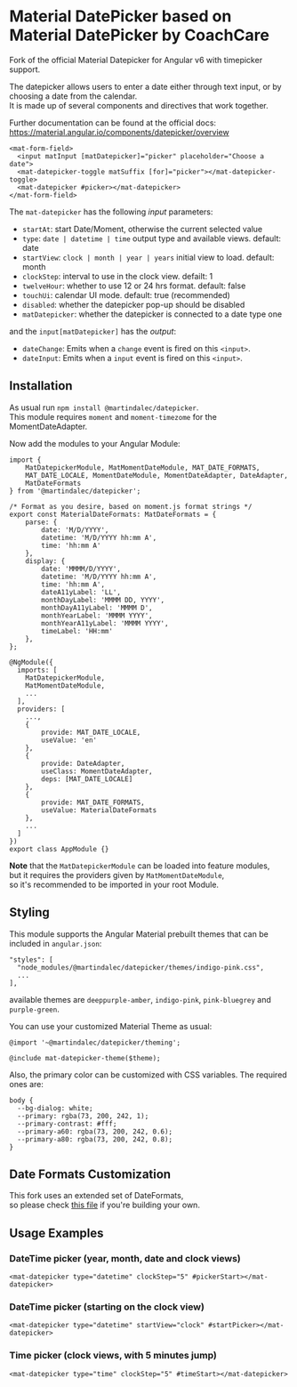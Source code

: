 # Material DatePicker based on Material DatePicker by CoachCare

Fork of the official Material Datepicker for Angular v6 with timepicker support.

The datepicker allows users to enter a date either through text input, or by choosing a date from the calendar.  
It is made up of several components and directives that work together.

Further documentation can be found at the official docs:
https://material.angular.io/components/datepicker/overview

```
<mat-form-field>
  <input matInput [matDatepicker]="picker" placeholder="Choose a date">
  <mat-datepicker-toggle matSuffix [for]="picker"></mat-datepicker-toggle>
  <mat-datepicker #picker></mat-datepicker>
</mat-form-field>
```

The `mat-datepicker` has the following _input_ parameters:

- `startAt`: start Date/Moment, otherwise the current selected value
- `type`: `date | datetime | time` output type and available views. default: date
- `startView`: `clock | month | year | years` initial view to load. default: month
- `clockStep`: interval to use in the clock view. defailt: 1
- `twelveHour`: whether to use 12 or 24 hrs format. default: false
- `touchUi`: calendar UI mode. default: true (recommended)
- `disabled`: whether the datepicker pop-up should be disabled
- `matDatepicker`: whether the datepicker is connected to a date type one

and the `input[matDatepicker]` has the _output_:

- `dateChange`: Emits when a `change` event is fired on this `<input>`.
- `dateInput`: Emits when a `input` event is fired on this `<input>`.

## Installation

As usual run `npm install @martindalec/datepicker`.  
This module requires `moment` and `moment-timezome` for the MomentDateAdapter.

Now add the modules to your Angular Module:

```
import {
    MatDatepickerModule, MatMomentDateModule, MAT_DATE_FORMATS,
    MAT_DATE_LOCALE, MomentDateModule, MomentDateAdapter, DateAdapter,
    MatDateFormats
} from '@martindalec/datepicker';

/* Format as you desire, based on moment.js format strings */
export const MaterialDateFormats: MatDateFormats = {
    parse: {
        date: 'M/D/YYYY',
        datetime: 'M/D/YYYY hh:mm A',
        time: 'hh:mm A'
    },
    display: {
        date: 'MMMM/D/YYYY',
        datetime: 'M/D/YYYY hh:mm A',
        time: 'hh:mm A',
        dateA11yLabel: 'LL',
        monthDayLabel: 'MMMM DD, YYYY',
        monthDayA11yLabel: 'MMMM D',
        monthYearLabel: 'MMMM YYYY',
        monthYearA11yLabel: 'MMMM YYYY',
        timeLabel: 'HH:mm'
    },
};

@NgModule({
  imports: [
    MatDatepickerModule,
    MatMomentDateModule,
    ...
  ],
  providers: [
    ...,
    {
        provide: MAT_DATE_LOCALE,
        useValue: 'en'
    },
    {
        provide: DateAdapter,
        useClass: MomentDateAdapter,
        deps: [MAT_DATE_LOCALE]
    },
    {
        provide: MAT_DATE_FORMATS,
        useValue: MaterialDateFormats
    },
    ...
  ]
})
export class AppModule {}
```

**Note** that the `MatDatepickerModule` can be loaded into feature modules,  
but it requires the providers given by `MatMomentDateModule`,  
so it's recommended to be imported in your root Module.

## Styling

This module supports the Angular Material prebuilt themes that can be included in `angular.json`:

```
"styles": [
  "node_modules/@martindalec/datepicker/themes/indigo-pink.css",
  ...
],
```

available themes are `deeppurple-amber`, `indigo-pink`, `pink-bluegrey` and `purple-green`.

You can use your customized Material Theme as usual:

```
@import '~@martindalec/datepicker/theming';

@include mat-datepicker-theme($theme);
```

Also, the primary color can be customized with CSS variables. The required ones are:

```
body {
  --bg-dialog: white;
  --primary: rgba(73, 200, 242, 1);
  --primary-contrast: #fff;
  --primary-a60: rgba(73, 200, 242, 0.6);
  --primary-a80: rgba(73, 200, 242, 0.8);
}
```


## Date Formats Customization

This fork uses an extended set of DateFormats,  
so please check [this file](https://github.com/martindalec/material-datepicker/blob/master/datepicker/src/lib/moment-adapter/moment-date-formats.ts#L11) if you're building your own.

## Usage Examples

### DateTime picker (year, month, date and clock views)

```
<mat-datepicker type="datetime" clockStep="5" #pickerStart></mat-datepicker>
```

### DateTime picker (starting on the clock view)

```
<mat-datepicker type="datetime" startView="clock" #startPicker></mat-datepicker>
```

### Time picker (clock views, with 5 minutes jump)

```
<mat-datepicker type="time" clockStep="5" #timeStart></mat-datepicker>
```
